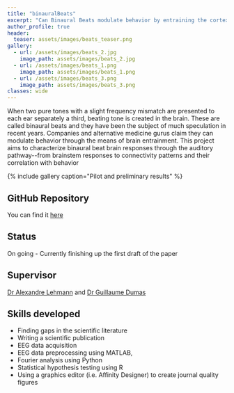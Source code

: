 ```yaml
---
title: "binauralBeats"
excerpt: "Can Binaural Beats modulate behavior by entraining the cortex at specific frequencies?"
author_profile: true
header:
  teaser: assets/images/beats_teaser.png
gallery:
  - url: /assets/images/beats_2.jpg
    image_path: assets/images/beats_2.jpg
  - url: /assets/images/beats_1.png
    image_path: assets/images/beats_1.png
  - url: /assets/images/beats_3.png
    image_path: assets/images/beats_3.png
classes: wide
---
```


When two pure tones with a slight frequency mismatch are presented to each ear separately a third, beating tone is created in the brain. These are called binaural beats and they have been the subject of much speculation in recent years. Companies and alternative medicine gurus claim they can modulate behavior through the means of brain entrainment. This project aims to characterize binaural beat brain responses through the auditory pathway--from brainstem responses to connectivity patterns and their correlation with behavior

{% include gallery caption="Pilot and preliminary results" %}

## GitHub Repository
You can find it [here](https://github.com/neurohazardous/binauralBeats)

## Status
On going - Currently finishing up the first draft of the paper

## Supervisor
[Dr Alexandre Lehmann](https://www.mcgill.ca/ent/about-us/people/faculty/dr-alexandre-lehmann) and [Dr Guillaume Dumas](https://www.extrospection.eu/)

## Skills developed
* Finding gaps in the scientific literature
* Writing a scientific publication
* EEG data acquisition 
* EEG data preprocessing using MATLAB, 
* Fourier analysis using Python
* Statistical hypothesis testing using R
* Using a graphics editor (i.e. Affinity Designer) to create journal quality figures
